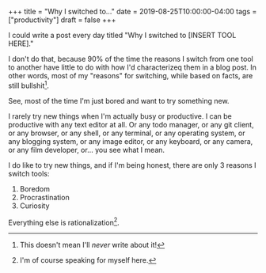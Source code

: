 +++
title = "Why I switched to…"
date = 2019-08-25T10:00:00-04:00
tags = ["productivity"]
draft = false
+++

I could write a post every day titled "Why I switched to [INSERT TOOL HERE]."

I don't do that, because 90% of the time the reasons I switch from one tool to another have little to do with how I'd characterizeq them in a blog post. In other words, most of my "reasons" for switching, while based on facts, are still bullshit[^fn:1].

See, most of the time I'm just bored and want to try something new.

I rarely try new things when I'm actually busy or productive. I can be productive with any text editor at all. Or any todo manager, or any git client, or any browser, or any shell, or any terminal, or any operating system, or any blogging system, or any image editor, or any keyboard, or any camera, or any film developer, or... you see what I mean.

I do like to try new things, and if I'm being honest, there are only 3 reasons I switch tools:

1.  Boredom
2.  Procrastination
3.  Curiosity

Everything else is rationalization[^fn:2].

[^fn:1]: This doesn't mean I'll _never_ write about it!
[^fn:2]: I'm of course speaking for myself here.
